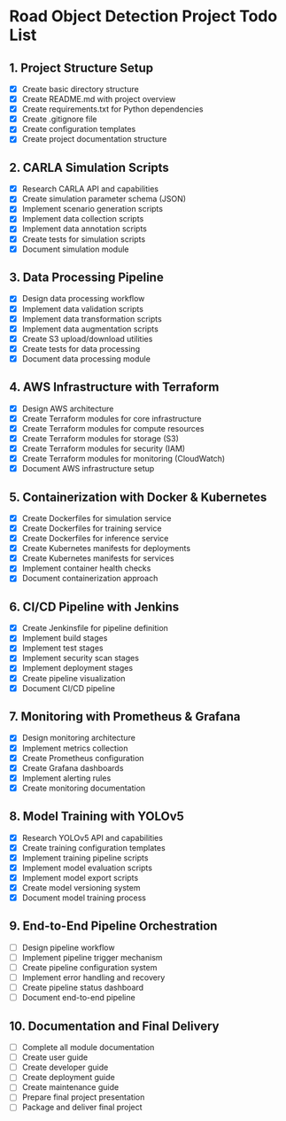 # Road Object Detection Project Todo List

## 1. Project Structure Setup
- [x] Create basic directory structure
- [x] Create README.md with project overview
- [x] Create requirements.txt for Python dependencies
- [x] Create .gitignore file
- [x] Create configuration templates
- [x] Create project documentation structure

## 2. CARLA Simulation Scripts
- [x] Research CARLA API and capabilities
- [x] Create simulation parameter schema (JSON)
- [x] Implement scenario generation scripts
- [x] Implement data collection scripts
- [x] Implement data annotation scripts
- [x] Create tests for simulation scripts
- [x] Document simulation module

## 3. Data Processing Pipeline
- [x] Design data processing workflow
- [x] Implement data validation scripts
- [x] Implement data transformation scripts
- [x] Implement data augmentation scripts
- [x] Create S3 upload/download utilities
- [x] Create tests for data processing
- [x] Document data processing module

## 4. AWS Infrastructure with Terraform
- [x] Design AWS architecture
- [x] Create Terraform modules for core infrastructure
- [x] Create Terraform modules for compute resources
- [x] Create Terraform modules for storage (S3)
- [x] Create Terraform modules for security (IAM)
- [x] Create Terraform modules for monitoring (CloudWatch)
- [x] Document AWS infrastructure setup

## 5. Containerization with Docker & Kubernetes
- [x] Create Dockerfiles for simulation service
- [x] Create Dockerfiles for training service
- [x] Create Dockerfiles for inference service
- [x] Create Kubernetes manifests for deployments
- [x] Create Kubernetes manifests for services
- [x] Implement container health checks
- [x] Document containerization approach

## 6. CI/CD Pipeline with Jenkins
- [x] Create Jenkinsfile for pipeline definition
- [x] Implement build stages
- [x] Implement test stages
- [x] Implement security scan stages
- [x] Implement deployment stages
- [x] Create pipeline visualization
- [x] Document CI/CD pipeline

## 7. Monitoring with Prometheus & Grafana
- [x] Design monitoring architecture
- [x] Implement metrics collection
- [x] Create Prometheus configuration
- [x] Create Grafana dashboards
- [x] Implement alerting rules
- [x] Create monitoring documentation

## 8. Model Training with YOLOv5
- [x] Research YOLOv5 API and capabilities
- [x] Create training configuration templates
- [x] Implement training pipeline scripts
- [x] Implement model evaluation scripts
- [x] Implement model export scripts
- [x] Create model versioning system
- [x] Document model training process

## 9. End-to-End Pipeline Orchestration
- [ ] Design pipeline workflow
- [ ] Implement pipeline trigger mechanism
- [ ] Create pipeline configuration system
- [ ] Implement error handling and recovery
- [ ] Create pipeline status dashboard
- [ ] Document end-to-end pipeline

## 10. Documentation and Final Delivery
- [ ] Complete all module documentation
- [ ] Create user guide
- [ ] Create developer guide
- [ ] Create deployment guide
- [ ] Create maintenance guide
- [ ] Prepare final project presentation
- [ ] Package and deliver final project
